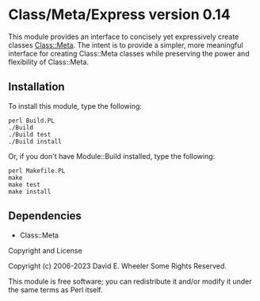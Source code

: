 Class/Meta/Express version 0.14
===============================

This module provides an interface to concisely yet expressively create classes
[Class::Meta](https://metacpan.org/pod/Class::Meta). The intent is to provide a
simpler, more meaningful interface for creating Class::Meta classes while
preserving the power and flexibility of Class::Meta.

Installation
------------

To install this module, type the following:

    perl Build.PL
    ./Build
    ./Build test
    ./Build install

Or, if you don't have Module::Build installed, type the following:

    perl Makefile.PL
    make
    make test
    make install

Dependencies
------------

*   Class::Meta

Copyright and License

Copyright (c) 2006-2023 David E. Wheeler Some Rights Reserved.

This module is free software; you can redistribute it and/or modify it under
the same terms as Perl itself.
